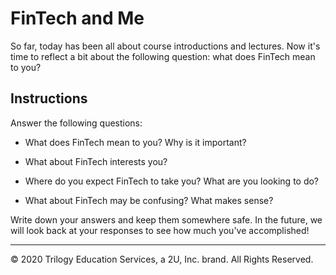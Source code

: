 # FinTech and Me

So far, today has been all about course introductions and lectures. Now it's time to reflect a bit about the following question: what does FinTech mean to you?

## Instructions

Answer the following questions:

* What does FinTech mean to you? Why is it important?

* What about FinTech interests you?

* Where do you expect FinTech to take you? What are you looking to do?

* What about FinTech may be confusing? What makes sense?

Write down your answers and keep them somewhere safe. In the future, we will look back at your responses to see how much you've accomplished!

---

© 2020 Trilogy Education Services, a 2U, Inc. brand. All Rights Reserved.
